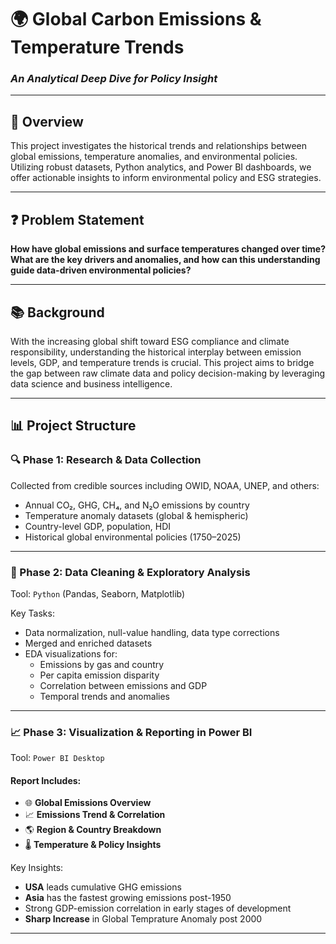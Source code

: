# 🌍 Global Carbon Emissions & Temperature Trends  
### *An Analytical Deep Dive for Policy Insight*

---

## 📌 Overview

This project investigates the historical trends and relationships between global emissions, temperature anomalies, and environmental policies. Utilizing robust datasets, Python analytics, and Power BI dashboards, we offer actionable insights to inform environmental policy and ESG strategies.

---

## ❓ Problem Statement

**How have global emissions and surface temperatures changed over time? What are the key drivers and anomalies, and how can this understanding guide data-driven environmental policies?**

---

## 📚 Background

With the increasing global shift toward ESG compliance and climate responsibility, understanding the historical interplay between emission levels, GDP, and temperature trends is crucial. This project aims to bridge the gap between raw climate data and policy decision-making by leveraging data science and business intelligence.

---

## 📊 Project Structure

### 🔍 Phase 1: Research & Data Collection

Collected from credible sources including OWID, NOAA, UNEP, and others:
- Annual CO₂, GHG, CH₄, and N₂O emissions by country
- Temperature anomaly datasets (global & hemispheric)
- Country-level GDP, population, HDI
- Historical global environmental policies (1750–2025)

---

### 🧼 Phase 2: Data Cleaning & Exploratory Analysis

Tool: `Python` (Pandas, Seaborn, Matplotlib)

Key Tasks:
- Data normalization, null-value handling, data type corrections
- Merged and enriched datasets
- EDA visualizations for:
  - Emissions by gas and country
  - Per capita emission disparity
  - Correlation between emissions and GDP
  - Temporal trends and anomalies

---

### 📈 Phase 3: Visualization & Reporting in Power BI

Tool: `Power BI Desktop`

#### Report Includes:
- 🌐 **Global Emissions Overview**
- 📈 **Emissions Trend & Correlation**
- 🌎 **Region & Country Breakdown**
- 🌡️ **Temperature & Policy Insights**

Key Insights:
- **USA** leads cumulative GHG emissions
- **Asia** has the fastest growing emissions post-1950
- Strong GDP-emission correlation in early stages of development
- **Sharp Increase** in Global Temprature Anomaly post 2000

---

